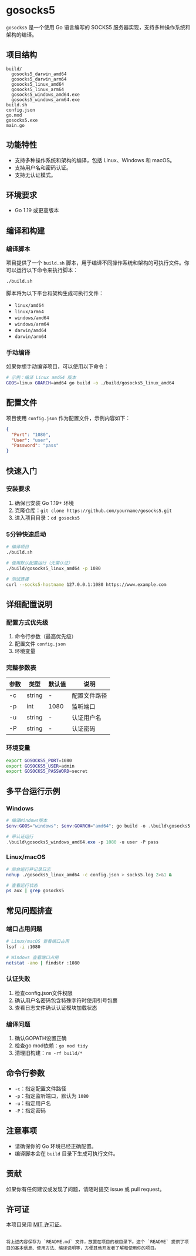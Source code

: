 # gosocks5

`gosocks5` 是一个使用 Go 语言编写的 SOCKS5 服务器实现，支持多种操作系统和架构的编译。

## 项目结构
```
build/
  gosocks5_darwin_amd64
  gosocks5_darwin_arm64
  gosocks5_linux_amd64
  gosocks5_linux_arm64
  gosocks5_windows_amd64.exe
  gosocks5_windows_arm64.exe
build.sh
config.json
go.mod
gosocks5.exe
main.go
```

## 功能特性
- 支持多种操作系统和架构的编译，包括 Linux、Windows 和 macOS。
- 支持用户名和密码认证。
- 支持无认证模式。

## 环境要求
- Go 1.19 或更高版本

## 编译和构建
### 编译脚本
项目提供了一个 `build.sh` 脚本，用于编译不同操作系统和架构的可执行文件。你可以运行以下命令来执行脚本：
```bash
./build.sh
```
脚本将为以下平台和架构生成可执行文件：
- `linux/amd64`
- `linux/arm64`
- `windows/amd64`
- `windows/arm64`
- `darwin/amd64`
- `darwin/arm64`

### 手动编译
如果你想手动编译项目，可以使用以下命令：
```bash
# 示例：编译 Linux amd64 版本
GOOS=linux GOARCH=amd64 go build -o ./build/gosocks5_linux_amd64
```

## 配置文件
项目使用 `config.json` 作为配置文件，示例内容如下：
```json
{
  "Port": "1080",
  "User": "user",
  "Password": "pass"
}
```

## 快速入门

### 安装要求
1. 确保已安装 Go 1.19+ 环境
2. 克隆仓库：`git clone https://github.com/yourname/gosocks5.git`
3. 进入项目目录：`cd gosocks5`

### 5分钟快速启动
```bash
# 编译项目
./build.sh

# 使用默认配置运行（无需认证）
./build/gosocks5_linux_amd64 -p 1080

# 测试连接
curl --socks5-hostname 127.0.0.1:1080 https://www.example.com
```

## 详细配置说明

### 配置方式优先级
1. 命令行参数（最高优先级）
2. 配置文件 `config.json`
3. 环境变量

### 完整参数表
| 参数 | 类型 | 默认值 | 说明 |
|------|------|--------|-----|
| -c | string | - | 配置文件路径 |
| -p | int | 1080 | 监听端口 |
| -u | string | - | 认证用户名 |
| -P | string | - | 认证密码 |

### 环境变量
```bash
export GOSOCKS5_PORT=1080
export GOSOCKS5_USER=admin
export GOSOCKS5_PASSWORD=secret
```

## 多平台运行示例

### Windows
```powershell
# 编译Windows版本
$env:GOOS="windows"; $env:GOARCH="amd64"; go build -o .\build\gosocks5.exe

# 带认证运行
.\build\gosocks5_windows_amd64.exe -p 1080 -u user -P pass
```

### Linux/macOS
```bash
# 后台运行并记录日志
nohup ./gosocks5_linux_amd64 -c config.json > socks5.log 2>&1 &

# 查看运行状态
ps aux | grep gosocks5
```

## 常见问题排查

### 端口占用问题
```bash
# Linux/macOS 查看端口占用
lsof -i :1080

# Windows 查看端口占用
netstat -ano | findstr :1080
```

### 认证失败
1. 检查config.json文件权限
2. 确认用户名密码包含特殊字符时使用引号包裹
3. 查看日志文件确认认证模块加载状态

### 编译问题
1. 确认GOPATH设置正确
2. 检查go mod依赖：`go mod tidy`
3. 清理旧构建：`rm -rf build/*`

## 命令行参数
- `-c`：指定配置文件路径
- `-p`：指定监听端口，默认为 `1080`
- `-u`：指定用户名
- `-P`：指定密码

## 注意事项
- 请确保你的 Go 环境已经正确配置。
- 编译脚本会在 `build` 目录下生成可执行文件。

## 贡献
如果你有任何建议或发现了问题，请随时提交 issue 或 pull request。

## 许可证
本项目采用 [MIT 许可证](LICENSE)。
```

将上述内容保存为 `README.md` 文件，放置在项目的根目录下。这个 `README` 提供了项目的基本信息、使用方法、编译说明等，方便其他开发者了解和使用你的项目。